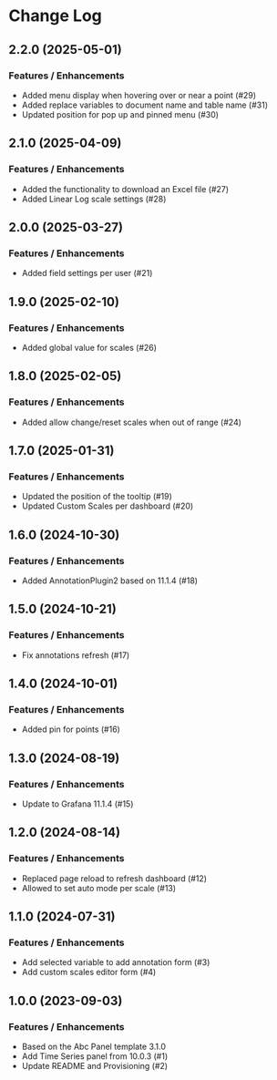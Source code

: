 # Change Log

## 2.2.0 (2025-05-01)

### Features / Enhancements

- Added menu display when hovering over or near a point (#29)
- Added replace variables to document name and table name (#31)
- Updated position for pop up and pinned menu (#30)

## 2.1.0 (2025-04-09)

### Features / Enhancements

- Added the functionality to download an Excel file (#27)
- Added Linear Log scale settings (#28)

## 2.0.0 (2025-03-27)

### Features / Enhancements

- Added field settings per user (#21)

## 1.9.0 (2025-02-10)

### Features / Enhancements

- Added global value for scales (#26)

## 1.8.0 (2025-02-05)

### Features / Enhancements

- Added allow change/reset scales when out of range (#24)

## 1.7.0 (2025-01-31)

### Features / Enhancements

- Updated the position of the tooltip (#19)
- Updated Custom Scales per dashboard (#20)

## 1.6.0 (2024-10-30)

### Features / Enhancements

- Added AnnotationPlugin2 based on 11.1.4 (#18)

## 1.5.0 (2024-10-21)

### Features / Enhancements

- Fix annotations refresh (#17)

## 1.4.0 (2024-10-01)

### Features / Enhancements

- Added pin for points (#16)

## 1.3.0 (2024-08-19)

### Features / Enhancements

- Update to Grafana 11.1.4 (#15)

## 1.2.0 (2024-08-14)

### Features / Enhancements

- Replaced page reload to refresh dashboard (#12)
- Allowed to set auto mode per scale (#13)

## 1.1.0 (2024-07-31)

### Features / Enhancements

- Add selected variable to add annotation form (#3)
- Add custom scales editor form (#4)

## 1.0.0 (2023-09-03)

### Features / Enhancements

- Based on the Abc Panel template 3.1.0
- Add Time Series panel from 10.0.3 (#1)
- Update README and Provisioning (#2)
